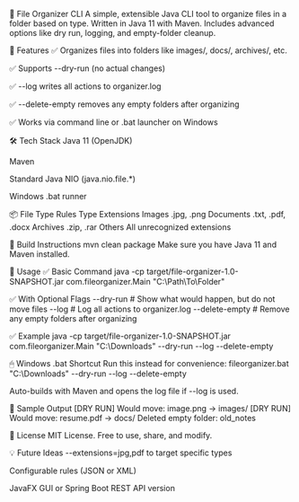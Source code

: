 📁 File Organizer CLI
A simple, extensible Java CLI tool to organize files in a folder based on type.
Written in Java 11 with Maven. Includes advanced options like dry run, logging, and empty-folder cleanup.

🚀 Features
✅ Organizes files into folders like images/, docs/, archives/, etc.

✅ Supports --dry-run (no actual changes)

✅ --log writes all actions to organizer.log

✅ --delete-empty removes any empty folders after organizing

✅ Works via command line or .bat launcher on Windows

🛠 Tech Stack
Java 11 (OpenJDK)

Maven

Standard Java NIO (java.nio.file.*)

Windows .bat runner

📦 File Type Rules
Type	Extensions
Images	.jpg, .png
Documents	.txt, .pdf, .docx
Archives	.zip, .rar
Others	All unrecognized extensions

📄 Build Instructions
mvn clean package
Make sure you have Java 11 and Maven installed.

📌 Usage
✅ Basic Command
java -cp target/file-organizer-1.0-SNAPSHOT.jar com.fileorganizer.Main "C:\Path\To\Folder"

✅ With Optional Flags
--dry-run # Show what would happen, but do not move files
--log # Log all actions to organizer.log
--delete-empty # Remove any empty folders after organizing

✅ Example
java -cp target/file-organizer-1.0-SNAPSHOT.jar com.fileorganizer.Main "C:\Downloads" --dry-run --log --delete-empty

🖱 Windows .bat Shortcut
Run this instead for convenience:
fileorganizer.bat "C:\Downloads" --dry-run --log --delete-empty

Auto-builds with Maven and opens the log file if --log is used.

🧪 Sample Output
[DRY RUN] Would move: image.png → images/
[DRY RUN] Would move: resume.pdf → docs/
Deleted empty folder: old_notes

📜 License
MIT License. Free to use, share, and modify.

💡 Future Ideas
--extensions=jpg,pdf to target specific types

Configurable rules (JSON or XML)

JavaFX GUI or Spring Boot REST API version